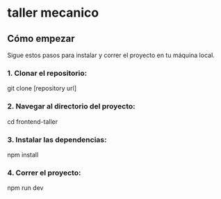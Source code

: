 # taller mecanico

## Cómo empezar

Sigue estos pasos para instalar y correr el proyecto en tu máquina local.

### 1. Clonar el repositorio:
   git clone [repository url]

### 2. Navegar al directorio del proyecto:
   cd frontend-taller

### 3. Instalar las dependencias:
   npm install

### 4. Correr el proyecto:
  npm run dev 
